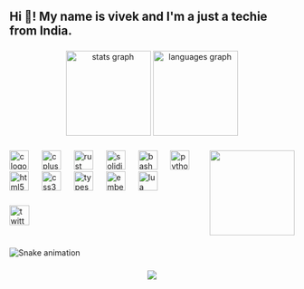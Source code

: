 <h2 align="left">Hi 👋! My name is vivek and I'm a just a techie from India.</h2>

###

<div align="center">
  <img src="https://github-readme-stats.vercel.app/api?username=archf1end1&hide_title=false&hide_rank=false&show_icons=true&include_all_commits=true&count_private=true&disable_animations=false&theme=dracula&locale=en&hide_border=false" height="150" alt="stats graph"  />
  <img src="https://github-readme-stats.vercel.app/api/top-langs?username=archf1end1&locale=en&hide_title=false&layout=compact&card_width=320&langs_count=5&theme=dracula&hide_border=false" height="150" alt="languages graph"  />
</div>

###

<img align="right" height="150" src="https://i.pinimg.com/736x/78/2d/ce/782dcefa1a18ad399ff1cb44ddce9e4f.jpg"  />

###

<div align="left">
  <img src="https://cdn.jsdelivr.net/gh/devicons/devicon/icons/c/c-original.svg" height="34" alt="c logo"  />
  <img width="15" />
  <img src="https://cdn.jsdelivr.net/gh/devicons/devicon/icons/cplusplus/cplusplus-original.svg" height="34" alt="cplusplus logo"  />
  <img width="15" />
  <img src="https://cdn.jsdelivr.net/gh/devicons/devicon/icons/rust/rust-original.svg" height="34" alt="rust logo"  />
  <img width="15" />
  <img src="https://cdn.jsdelivr.net/gh/devicons/devicon/icons/solidity/solidity-plain.svg" height="34" alt="solidity logo"  />
  <img width="15" />
  <img src="https://cdn.jsdelivr.net/gh/devicons/devicon/icons/bash/bash-original.svg" height="34" alt="bash logo"  />
  <img width="15" />
  <img src="https://cdn.jsdelivr.net/gh/devicons/devicon/icons/python/python-original.svg" height="34" alt="python logo"  />
  <img width="15" />
  <img src="https://cdn.jsdelivr.net/gh/devicons/devicon/icons/html5/html5-original.svg" height="34" alt="html5 logo"  />
  <img width="15" />
  <img src="https://cdn.jsdelivr.net/gh/devicons/devicon/icons/css3/css3-original.svg" height="34" alt="css3 logo"  />
  <img width="15" />
  <img src="https://cdn.jsdelivr.net/gh/devicons/devicon/icons/typescript/typescript-original.svg" height="34" alt="typescript logo"  />
  <img width="15" />
  <img src="https://cdn.jsdelivr.net/gh/devicons/devicon/icons/embeddedc/embeddedc-original.svg" height="34" alt="embeddedc logo"  />
  <img width="15" />
  <img src="https://cdn.jsdelivr.net/gh/devicons/devicon/icons/lua/lua-original.svg" height="34" alt="lua logo"  />
</div>

###

<div align="left">
  <a href="https://x.com/archf1end1" target="_blank">
    <img src="https://img.shields.io/static/v1?message=Twitter&logo=twitter&label=&color=1DA1F2&logoColor=white&labelColor=&style=for-the-badge" height="35" alt="twitter logo"  />
  </a>
</div>

###

<br clear="both">

<img src="https://raw.githubusercontent.com/archf1end1/archf1end1/output/snake.svg" alt="Snake animation" />

###

<div align="center">
  <img src="https://profile-counter.glitch.me/archf1end1/count.svg?"  />
</div>

###
